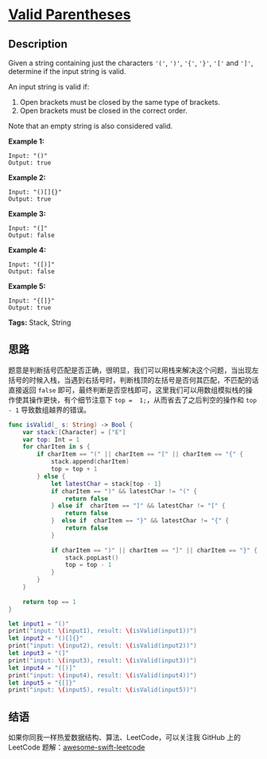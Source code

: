 # [Valid Parentheses][title]

## Description

Given a string containing just the characters `'('`, `')'`, `'{'`, `'}'`, `'['` and `']'`, determine if the input string is valid.

An input string is valid if:

1. Open brackets must be closed by the same type of brackets.
2. Open brackets must be closed in the correct order.

Note that an empty string is also considered valid.

**Example 1:**

```
Input: "()"
Output: true
```

**Example 2:**

```
Input: "()[]{}"
Output: true
```

**Example 3:**

```
Input: "(]"
Output: false
```

**Example 4:**

```
Input: "([)]"
Output: false
```

**Example 5:**

```
Input: "{[]}"
Output: true
```

**Tags:** Stack, String


## 思路

题意是判断括号匹配是否正确，很明显，我们可以用栈来解决这个问题，当出现左括号的时候入栈，当遇到右括号时，判断栈顶的左括号是否何其匹配，不匹配的话直接返回 `false` 即可，最终判断是否空栈即可，这里我们可以用数组模拟栈的操作使其操作更快，有个细节注意下 `top =  1;`，从而省去了之后判空的操作和 `top - 1` 导致数组越界的错误。

```swift
func isValid(_ s: String) -> Bool {
    var stack:[Character] = ["E"]
    var top: Int = 1
    for charItem in s {
        if charItem == "(" || charItem == "[" || charItem == "{" {
            stack.append(charItem)
            top = top + 1
        } else {
            let latestChar = stack[top - 1]
            if charItem == ")" && latestChar != "(" {
                return false
            } else if  charItem == "]" && latestChar != "[" {
                return false
            }  else if  charItem == "}" && latestChar != "{" {
                return false
            }
            
            if charItem == ")" || charItem == "]" || charItem == "}" {
                stack.popLast()
                top = top - 1
            }
        }
    }
    
    return top == 1
}

let input1 = "()"
print("input: \(input1), result: \(isValid(input1))")
let input2 = "()[]{}"
print("input: \(input2), result: \(isValid(input2))")
let input3 = "(]"
print("input: \(input3), result: \(isValid(input3))")
let input4 = "([)]"
print("input: \(input4), result: \(isValid(input4))")
let input5 = "{[]}"
print("input: \(input5), result: \(isValid(input5))")
```


## 结语

如果你同我一样热爱数据结构、算法、LeetCode，可以关注我 GitHub 上的 LeetCode 题解：[awesome-swift-leetcode][zgpeace]



[title]: https://leetcode.com/problems/valid-parentheses
[zgpeace]: https://github.com/zgpeace/awesome-swift-leetcode
